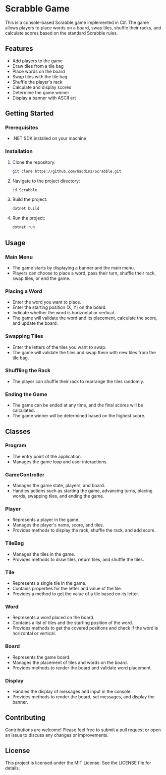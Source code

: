 # Scrabble Game

This is a console-based Scrabble game implemented in C#. The game allows players to place words on a board, swap tiles, shuffle their racks, and calculate scores based on the standard Scrabble rules.

## Features

- Add players to the game
- Draw tiles from a tile bag
- Place words on the board
- Swap tiles with the tile bag
- Shuffle the player's rack
- Calculate and display scores
- Determine the game winner
- Display a banner with ASCII art

## Getting Started

### Prerequisites

- .NET SDK installed on your machine

### Installation

1. Clone the repository:
    ```sh
    git clone https://github.com/haddinz/Scrabble.git
    ```

2. Navigate to the project directory:
    ```sh
    cd Scrabble
    ```

3. Build the project:
    ```sh
    dotnet build
    ```

4. Run the project:
    ```sh
    dotnet run
    ```

## Usage

### Main Menu

- The game starts by displaying a banner and the main menu.
- Players can choose to place a word, pass their turn, shuffle their rack, swap tiles, or end the game.

### Placing a Word

- Enter the word you want to place.
- Enter the starting position (X, Y) on the board.
- Indicate whether the word is horizontal or vertical.
- The game will validate the word and its placement, calculate the score, and update the board.

### Swapping Tiles

- Enter the letters of the tiles you want to swap.
- The game will validate the tiles and swap them with new tiles from the tile bag.

### Shuffling the Rack

- The player can shuffle their rack to rearrange the tiles randomly.

### Ending the Game

- The game can be ended at any time, and the final scores will be calculated.
- The game winner will be determined based on the highest score.

## Classes

### Program

- The entry point of the application.
- Manages the game loop and user interactions.

### GameController

- Manages the game state, players, and board.
- Handles actions such as starting the game, advancing turns, placing words, swapping tiles, and ending the game.

### Player

- Represents a player in the game.
- Manages the player's name, score, and tiles.
- Provides methods to display the rack, shuffle the rack, and add score.

### TileBag

- Manages the tiles in the game.
- Provides methods to draw tiles, return tiles, and shuffle the tiles.

### Tile

- Represents a single tile in the game.
- Contains properties for the letter and value of the tile.
- Provides a method to get the value of a tile based on its letter.

### Word

- Represents a word placed on the board.
- Contains a list of tiles and the starting position of the word.
- Provides methods to get the covered positions and check if the word is horizontal or vertical.


### Board

- Represents the game board.
- Manages the placement of tiles and words on the board.
- Provides methods to render the board and validate word placement.

### Display

- Handles the display of messages and input in the console.
- Provides methods to render the board, set messages, and display the banner.

## Contributing

Contributions are welcome! Please feel free to submit a pull request or open an issue to discuss any changes or improvements.

## License

This project is licensed under the MIT License. See the LICENSE file for details.
